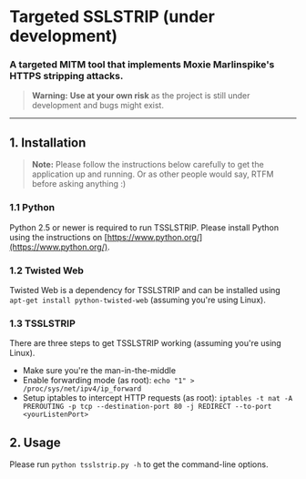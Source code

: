 # Targeted SSLSTRIP (under development)
### A targeted MITM tool that implements Moxie Marlinspike's HTTPS stripping attacks.

> **Warning:** 
> **Use at your own risk** as the project is still under development and bugs might exist.

* * *

## 1. Installation
> **Note:** 
> Please follow the instructions below carefully to get the application up and running. Or as other people would say, RTFM before asking anything :)

### 1.1 Python
Python 2.5 or newer is required to run TSSLSTRIP. Please install Python using the instructions on [https://www.python.org/](https://www.python.org/).

### 1.2 Twisted Web
Twisted Web is a dependency for TSSLSTRIP and can be installed using `apt-get install python-twisted-web` (assuming you're using Linux).

### 1.3 TSSLSTRIP
There are three steps to get TSSLSTRIP working (assuming you're using Linux).

 - Make sure you're the man-in-the-middle
 - Enable forwarding mode (as root): `echo "1" > /proc/sys/net/ipv4/ip_forward`
 - Setup iptables to intercept HTTP requests (as root): `iptables -t nat -A PREROUTING -p tcp --destination-port 80 -j REDIRECT --to-port <yourListenPort>`

## 2. Usage
Please run `python tsslstrip.py -h` to get the command-line options.
